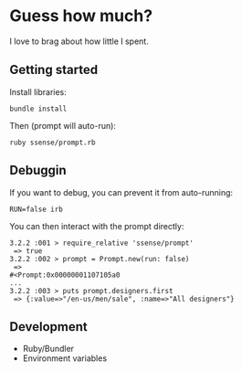 # Guess how much?

I love to brag about how little I spent.

## Getting started

Install libraries:

```
bundle install
```

Then (prompt will auto-run):

```
ruby ssense/prompt.rb
```

## Debuggin

If you want to debug, you can prevent it from auto-running:

```
RUN=false irb
```

You can then interact with the prompt directly:

```
3.2.2 :001 > require_relative 'ssense/prompt'
 => true
3.2.2 :002 > prompt = Prompt.new(run: false)
 =>
#<Prompt:0x00000001107105a0
...
3.2.2 :003 > puts prompt.designers.first
 => {:value=>"/en-us/men/sale", :name=>"All designers"}
```

## Development

- Ruby/Bundler
- Environment variables
